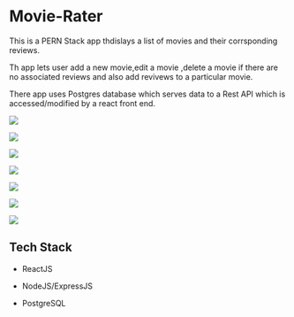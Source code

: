 # Movie-Rater
This is a PERN Stack app thdislays a list of movies and their corrsponding reviews.

Th app lets user add a new movie,edit a movie ,delete a movie if there are no associated reviews and also add revivews to a particular movie.

There app uses Postgres database which serves data to a Rest API which is accessed/modified by a react front end.

![](images///MovieRater1.png)

![](images//MovieRater2.png)

![](images//MovieRater3.png)

![](images//MovieRater4.png)

![](images//MovieRater4.png)

![](images//MovieRater5.png)

![](images//MovieRater6.png)

## Tech Stack 

* ReactJS

* NodeJS/ExpressJS

* PostgreSQL
